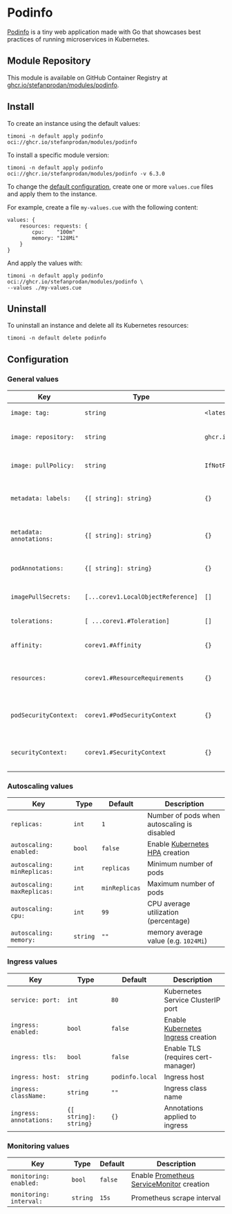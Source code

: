 # Podinfo

[Podinfo](https://github.com/stefanprodan/podinfo) is a tiny web application
made with Go that showcases best practices of running microservices in Kubernetes.

## Module Repository

This module is available on GitHub Container Registry at
[ghcr.io/stefanprodan/modules/podinfo](https://github.com/stefanprodan/podinfo/pkgs/container/modules%2Fpodinfo).

## Install

To create an instance using the default values:

```shell
timoni -n default apply podinfo oci://ghcr.io/stefanprodan/modules/podinfo
```

To install a specific module version:

```shell
timoni -n default apply podinfo oci://ghcr.io/stefanprodan/modules/podinfo -v 6.3.0
```

To change the [default configuration](#configuration),
create one or more `values.cue` files and apply them to the instance.

For example, create a file `my-values.cue` with the following content:

```cue
values: {
	resources: requests: {
		cpu:    "100m"
		memory: "128Mi"
	}
}
```

And apply the values with:

```shell
timoni -n default apply podinfo oci://ghcr.io/stefanprodan/modules/podinfo \
--values ./my-values.cue
```

## Uninstall

To uninstall an instance and delete all its Kubernetes resources:

```shell
timoni -n default delete podinfo
```

## Configuration

### General values

| Key                      | Type                               | Default                        | Description                                                                                                                                  |
|--------------------------|------------------------------------|--------------------------------|----------------------------------------------------------------------------------------------------------------------------------------------|
| `image: tag:`            | `string`                           | `<latest version>`             | Container image tag                                                                                                                          |
| `image: repository:`     | `string`                           | `ghcr.io/stefanprodan/podinfo` | Container image repository                                                                                                                   |
| `image: pullPolicy:`     | `string`                           | `IfNotPresent`                 | [Kubernetes image pull policy](https://kubernetes.io/docs/concepts/containers/images/#image-pull-policy)                                     |
| `metadata: labels:`      | `{[ string]: string}`              | `{}`                           | Common labels for all resources                                                                                                              |
| `metadata: annotations:` | `{[ string]: string}`              | `{}`                           | Common annotations for all resources                                                                                                         |
| `podAnnotations:`        | `{[ string]: string}`              | `{}`                           | Annotations applied to pods                                                                                                                  |
| `imagePullSecrets:`      | `[...corev1.LocalObjectReference]` | `[]`                           | [Kubernetes image pull secrets](https://kubernetes.io/docs/concepts/containers/images/#specifying-imagepullsecrets-on-a-pod)                 |
| `tolerations:`           | `[ ...corev1.#Toleration]`         | `[]`                           | [Kubernetes toleration](https://kubernetes.io/docs/concepts/scheduling-eviction/taint-and-toleration)                                        |
| `affinity:`              | `corev1.#Affinity`                 | `{}`                           | [Kubernetes affinity and anti-affinity](https://kubernetes.io/docs/concepts/scheduling-eviction/assign-pod-node/#affinity-and-anti-affinity) |
| `resources:`             | `corev1.#ResourceRequirements`     | `{}`                           | [Kubernetes resource requests and limits](https://kubernetes.io/docs/concepts/configuration/manage-resources-containers)                     |
| `podSecurityContext:`    | `corev1.#PodSecurityContext`       | `{}`                           | [Kubernetes pod security context](https://kubernetes.io/docs/tasks/configure-pod-container/security-context)                                 |
| `securityContext:`       | `corev1.#SecurityContext`          | `{}`                           | [Kubernetes container security context](https://kubernetes.io/docs/tasks/configure-pod-container/security-context)                           |

### Autoscaling values

| Key                         | Type     | Default       | Description                                                                                                  |
|-----------------------------|----------|---------------|--------------------------------------------------------------------------------------------------------------|
| `replicas:`                 | `int`    | `1`           | Number of pods when autoscaling is disabled                                                                  |
| `autoscaling: enabled:`     | `bool`   | `false`       | Enable [Kubernetes HPA](https://kubernetes.io/docs/tasks/run-application/horizontal-pod-autoscale/) creation |
| `autoscaling: minReplicas:` | `int`    | `replicas`    | Minimum number of pods                                                                                       |
| `autoscaling: maxReplicas:` | `int`    | `minReplicas` | Maximum number of pods                                                                                       |
| `autoscaling: cpu:`         | `int`    | `99`          | CPU average utilization (percentage)                                                                         |
| `autoscaling: memory:`      | `string` | `""`          | memory average value (e.g. `1024Mi`)                                                                         |

### Ingress values

| Key                     | Type                  | Default         | Description                                                                                            |
|-------------------------|-----------------------|-----------------|--------------------------------------------------------------------------------------------------------|
| `service: port:`        | `int`                 | `80`            | Kubernetes Service ClusterIP port                                                                      |
| `ingress: enabled:`     | `bool`                | `false`         | Enable [Kubernetes Ingress](https://kubernetes.io/docs/concepts/services-networking/ingress/) creation |
| `ingress: tls:`         | `bool`                | `false`         | Enable TLS (requires cert-manager)                                                                     |
| `ingress: host:`        | `string`              | `podinfo.local` | Ingress host                                                                                           |
| `ingress: className:`   | `string`              | `""`            | Ingress class name                                                                                     |
| `ingress: annotations:` | `{[ string]: string}` | `{}`            | Annotations applied to ingress                                                                         |

### Monitoring values

| Key                     | Type     | Default | Description                                                                   |
|-------------------------|----------|---------|-------------------------------------------------------------------------------|
| `monitoring: enabled:`  | `bool`   | `false` | Enable [Prometheus ServiceMonitor](https://prometheus-operator.dev/) creation |
| `monitoring: interval:` | `string` | `15s`   | Prometheus scrape interval                                                    |

